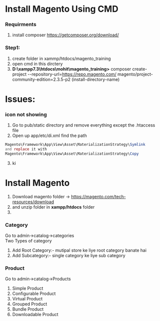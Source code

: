 # Install Magento Using CMD

### Requirments
1. install composer  https://getcomposer.org/download/

### Step1:
1. create folder in xammp/htdocs/magento_training
2. open cmd in this dirctery
3. __D:\xampp7.3\htdocs\mohit\magento_training>__ composer create-project --repository-url=https://repo.magento.com/ magento/project-community-edition=2.3.5-p2 (install-directory-name)

# Issues:
### icon not showing
1. Go to pub/static directory and remove everything except the .htaccess file
2. Open up app/etc/di.xml find the path
```php
Magento\Framework\App\View\Asset\MaterializationStrategy\Symlink
and replace it with
Magento\Framework\App\View\Asset\MaterializationStrategy\Copy
```
3. ki


# Install Magento
1. Download magento folder -> https://magento.com/tech-resources/download
2. and unzip folder in __xampp/htdocs__ folder 
3. 

### Category
Go to admin->catalog->categories<br>
Two Types of category<br>
1. Add Root Category:- mutipal store ke liye root category banate hai
2. Add Subcategory:- single category ke liye sub category

### Product
Go to admin->catalog->Products<br>
1. Simple Product
2. Configurable Product
3. Virtual Product
4. Grouped Product
5. Bundle Product
6. Downloadable Product



